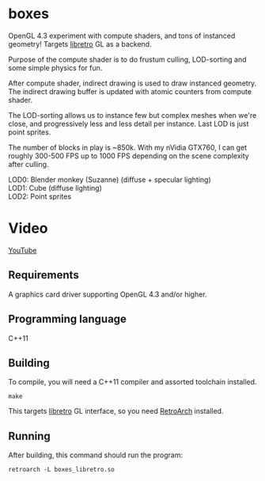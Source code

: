 boxes
=====

OpenGL 4.3 experiment with compute shaders, and tons of instanced geometry! Targets [libretro](http://libretro.com) GL as a backend.

Purpose of the compute shader is to do frustum culling, LOD-sorting and some simple physics for fun.

After compute shader, indirect drawing is used to draw instanced geometry.
The indirect drawing buffer is updated with atomic counters from compute shader.

The LOD-sorting allows us to instance few but complex meshes when we're close,
and progressively less and less detail per instance. Last LOD is just point sprites.

The number of blocks in play is ~850k.
With my nVidia GTX760, I can get roughly 300-500 FPS up to 1000 FPS depending on the scene complexity after culling.

LOD0: Blender monkey (Suzanne) (diffuse + specular lighting)<br/>
LOD1: Cube (diffuse lighting)<br/>
LOD2: Point sprites<br/>

Video
======
[YouTube](http://www.youtube.com/watch?v=_K2Wx7lW3fY&feature=youtu.be)

## Requirements
A graphics card driver supporting OpenGL 4.3 and/or higher.

## Programming language
C++11

## Building
To compile, you will need a C++11 compiler and assorted toolchain installed.

    make

This targets [libretro](http://libretro.com) GL interface, so you need [RetroArch](https://github.com/libretro/RetroArch) installed.

## Running
After building, this command should run the program:

    retroarch -L boxes_libretro.so

